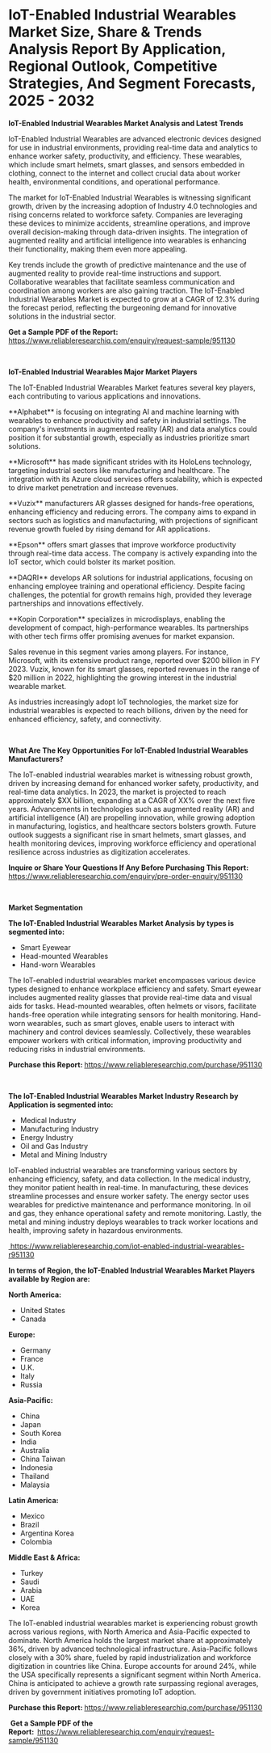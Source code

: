 <p><h1>IoT-Enabled Industrial Wearables Market Size, Share & Trends Analysis Report By Application, Regional Outlook, Competitive Strategies, And Segment Forecasts, 2025 - 2032</h1></p><p><strong>IoT-Enabled Industrial Wearables Market Analysis and Latest Trends</strong></p>
<p><p>IoT-Enabled Industrial Wearables are advanced electronic devices designed for use in industrial environments, providing real-time data and analytics to enhance worker safety, productivity, and efficiency. These wearables, which include smart helmets, smart glasses, and sensors embedded in clothing, connect to the internet and collect crucial data about worker health, environmental conditions, and operational performance.</p><p>The market for IoT-Enabled Industrial Wearables is witnessing significant growth, driven by the increasing adoption of Industry 4.0 technologies and rising concerns related to workforce safety. Companies are leveraging these devices to minimize accidents, streamline operations, and improve overall decision-making through data-driven insights. The integration of augmented reality and artificial intelligence into wearables is enhancing their functionality, making them even more appealing.</p><p>Key trends include the growth of predictive maintenance and the use of augmented reality to provide real-time instructions and support. Collaborative wearables that facilitate seamless communication and coordination among workers are also gaining traction. The IoT-Enabled Industrial Wearables Market is expected to grow at a CAGR of 12.3% during the forecast period, reflecting the burgeoning demand for innovative solutions in the industrial sector.</p></p>
<p><strong>Get a Sample PDF of the Report:&nbsp;</strong> <a href="https://www.reliableresearchiq.com/enquiry/request-sample/951130?utm_campaign=3525&utm_medium=2&utm_source=Github&utm_content=ia&utm_term=16042025&utm_id=iot-enabled-industrial-wearables">https://www.reliableresearchiq.com/enquiry/request-sample/951130</a></p>
<p>&nbsp;</p>
<p><strong>IoT-Enabled Industrial Wearables Major Market Players</strong></p>
<p><p>The IoT-Enabled Industrial Wearables Market features several key players, each contributing to various applications and innovations. </p><p>**Alphabet** is focusing on integrating AI and machine learning with wearables to enhance productivity and safety in industrial settings. The company's investments in augmented reality (AR) and data analytics could position it for substantial growth, especially as industries prioritize smart solutions. </p><p>**Microsoft** has made significant strides with its HoloLens technology, targeting industrial sectors like manufacturing and healthcare. The integration with its Azure cloud services offers scalability, which is expected to drive market penetration and increase revenues.</p><p>**Vuzix** manufacturers AR glasses designed for hands-free operations, enhancing efficiency and reducing errors. The company aims to expand in sectors such as logistics and manufacturing, with projections of significant revenue growth fueled by rising demand for AR applications.</p><p>**Epson** offers smart glasses that improve workforce productivity through real-time data access. The company is actively expanding into the IoT sector, which could bolster its market position.</p><p>**DAQRI** develops AR solutions for industrial applications, focusing on enhancing employee training and operational efficiency. Despite facing challenges, the potential for growth remains high, provided they leverage partnerships and innovations effectively.</p><p>**Kopin Corporation** specializes in microdisplays, enabling the development of compact, high-performance wearables. Its partnerships with other tech firms offer promising avenues for market expansion.</p><p>Sales revenue in this segment varies among players. For instance, Microsoft, with its extensive product range, reported over $200 billion in FY 2023. Vuzix, known for its smart glasses, reported revenues in the range of $20 million in 2022, highlighting the growing interest in the industrial wearable market.</p><p>As industries increasingly adopt IoT technologies, the market size for industrial wearables is expected to reach billions, driven by the need for enhanced efficiency, safety, and connectivity.</p></p>
<p>&nbsp;</p>
<p><strong>What Are The Key Opportunities For IoT-Enabled Industrial Wearables Manufacturers?</strong></p>
<p><p>The IoT-enabled industrial wearables market is witnessing robust growth, driven by increasing demand for enhanced worker safety, productivity, and real-time data analytics. In 2023, the market is projected to reach approximately $XX billion, expanding at a CAGR of XX% over the next five years. Advancements in technologies such as augmented reality (AR) and artificial intelligence (AI) are propelling innovation, while growing adoption in manufacturing, logistics, and healthcare sectors bolsters growth. Future outlook suggests a significant rise in smart helmets, smart glasses, and health monitoring devices, improving workforce efficiency and operational resilience across industries as digitization accelerates.</p></p>
<p><strong>Inquire or Share Your Questions If Any Before Purchasing This Report:</strong> <a href="https://www.reliableresearchiq.com/enquiry/pre-order-enquiry/951130?utm_campaign=3525&utm_medium=2&utm_source=Github&utm_content=ia&utm_term=16042025&utm_id=iot-enabled-industrial-wearables">https://www.reliableresearchiq.com/enquiry/pre-order-enquiry/951130</a></p>
<p>&nbsp;</p>
<p><strong>Market Segmentation</strong></p>
<p><strong>The IoT-Enabled Industrial Wearables Market Analysis by types is segmented into:</strong></p>
<p><ul><li>Smart Eyewear</li><li>Head-mounted Wearables</li><li>Hand-worn Wearables</li></ul></p>
<p><p>The IoT-enabled industrial wearables market encompasses various device types designed to enhance workplace efficiency and safety. Smart eyewear includes augmented reality glasses that provide real-time data and visual aids for tasks. Head-mounted wearables, often helmets or visors, facilitate hands-free operation while integrating sensors for health monitoring. Hand-worn wearables, such as smart gloves, enable users to interact with machinery and control devices seamlessly. Collectively, these wearables empower workers with critical information, improving productivity and reducing risks in industrial environments.</p></p>
<p><strong>Purchase this Report:&nbsp;</strong><a href="https://www.reliableresearchiq.com/purchase/951130?utm_campaign=3525&utm_medium=2&utm_source=Github&utm_content=ia&utm_term=16042025&utm_id=iot-enabled-industrial-wearables">https://www.reliableresearchiq.com/purchase/951130</a></p>
<p>&nbsp;</p>
<p><strong>The IoT-Enabled Industrial Wearables Market Industry Research by Application is segmented into:</strong></p>
<p><ul><li>Medical Industry</li><li>Manufacturing Industry</li><li>Energy Industry</li><li>Oil and Gas Industry</li><li>Metal and Mining Industry</li></ul></p>
<p><p>IoT-enabled industrial wearables are transforming various sectors by enhancing efficiency, safety, and data collection. In the medical industry, they monitor patient health in real-time. In manufacturing, these devices streamline processes and ensure worker safety. The energy sector uses wearables for predictive maintenance and performance monitoring. In oil and gas, they enhance operational safety and remote monitoring. Lastly, the metal and mining industry deploys wearables to track worker locations and health, improving safety in hazardous environments.</p></p>
<p><a href="https://www.reliableresearchiq.com/iot-enabled-industrial-wearables-r951130?utm_campaign=3525&utm_medium=2&utm_source=Github&utm_content=ia&utm_term=16042025&utm_id=iot-enabled-industrial-wearables">&nbsp;https://www.reliableresearchiq.com/iot-enabled-industrial-wearables-r951130</a></p>
<p><strong>In terms of Region, the IoT-Enabled Industrial Wearables Market Players available by Region are:</strong></p>
<p>
    <p> <strong> North America: </strong>
        <ul>
            <li>United States</li>
            <li>Canada</li>
        </ul>
        </p> 
    <p> <strong> Europe: </strong>
        <ul>
            <li>Germany</li>
            <li>France</li>
            <li>U.K.</li>
            <li>Italy</li>
            <li>Russia</li>
        </ul>
        </p> 
    <p> <strong> Asia-Pacific: </strong>
        <ul>
            <li>China</li>
            <li>Japan</li>
            <li>South Korea</li>
            <li>India</li>
            <li>Australia</li>
            <li>China Taiwan</li>
            <li>Indonesia</li>
            <li>Thailand</li>
            <li>Malaysia</li>
        </ul>
        </p> 
    <p> <strong> Latin America: </strong>
        <ul>
            <li>Mexico</li>
            <li>Brazil</li>
            <li>Argentina Korea</li>
            <li>Colombia</li>
        </ul>
        </p> 
    <p> <strong> Middle East & Africa: </strong>
        <ul>
            <li>Turkey</li>
            <li>Saudi</li>
            <li>Arabia</li>
            <li>UAE</li>
            <li>Korea</li>
        </ul>
    </p>
    </p>
<p><p>The IoT-enabled industrial wearables market is experiencing robust growth across various regions, with North America and Asia-Pacific expected to dominate. North America holds the largest market share at approximately 36%, driven by advanced technological infrastructure. Asia-Pacific follows closely with a 30% share, fueled by rapid industrialization and workforce digitization in countries like China. Europe accounts for around 24%, while the USA specifically represents a significant segment within North America. China is anticipated to achieve a growth rate surpassing regional averages, driven by government initiatives promoting IoT adoption.</p></p>
<p><strong>Purchase this Report: </strong><a href="https://www.reliableresearchiq.com/purchase/951130?utm_campaign=3525&utm_medium=2&utm_source=Github&utm_content=ia&utm_term=16042025&utm_id=iot-enabled-industrial-wearables">https://www.reliableresearchiq.com/purchase/951130</a></p>
<p>&nbsp;<strong>Get a Sample PDF of the Report:&nbsp;&nbsp;</strong><a href="https://www.reliableresearchiq.com/enquiry/request-sample/951130?utm_campaign=3525&utm_medium=2&utm_source=Github&utm_content=ia&utm_term=16042025&utm_id=iot-enabled-industrial-wearables">https://www.reliableresearchiq.com/enquiry/request-sample/951130</a></p>
<p><strong></strong></p>
<p><p></p><p></p><p></p></p>